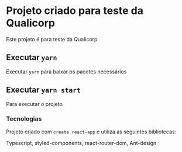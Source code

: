 # Projeto criado para teste da Qualicorp

Este projeto é para teste da Qualicorp

## Executar `yarn`

Executar `yarn` para baixar os pacotes necessários

## Executar `yarn start`

Para executar o projeto

### Tecnologias

Projeto criado com `create react-app` e utiliza as seguintes bibliotecas:

Typescript, 
styled-components, 
react-router-dom, 
Ant-design